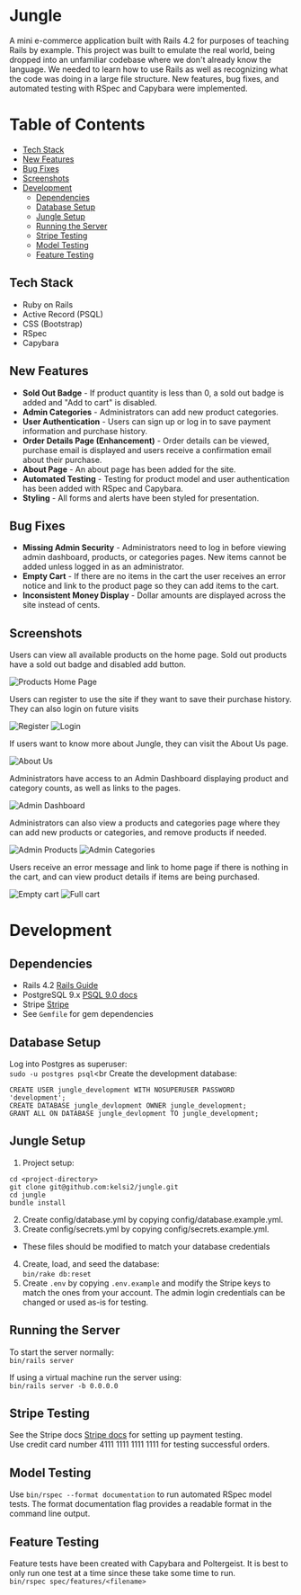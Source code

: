 # Jungle

A mini e-commerce application built with Rails 4.2 for purposes of teaching Rails by example. This project was built to emulate the real world, being dropped into an unfamiliar codebase where we don't already know the language. We needed to learn how to use Rails as well as recognizing what the code was doing in a large file structure. New features, bug fixes, and automated testing with RSpec and Capybara were implemented.

# Table of Contents
* [Tech Stack](#tech-stack)
* [New Features](#new-features)
* [Bug Fixes](#bug-fixes)
* [Screenshots](#screenshots)
* [Development](#development)
  * [Dependencies](#dependencies)
  * [Database Setup](#database-setup)
  * [Jungle Setup](#jungle-setup)
  * [Running the Server](#running-the-server)
  * [Stripe Testing](#stripe-testing)
  * [Model Testing](#model-testing)
  * [Feature Testing](#feature-testing)

## Tech Stack
* Ruby on Rails
* Active Record (PSQL)
* CSS (Bootstrap)
* RSpec
* Capybara

## New Features
* <b>Sold Out Badge</b> - If product quantity is less than 0, a sold out badge is added and "Add to cart" is disabled.
* <b>Admin Categories</b> - Administrators can add new product categories.
* <b>User Authentication</b> - Users can sign up or log in to save payment information and purchase history.
* <b>Order Details Page (Enhancement)</b> - Order details can be viewed, purchase email is displayed and users receive a confirmation email about their purchase.
* <b>About Page</b> - An about page has been added for the site.
* <b>Automated Testing</b> - Testing for product model and user authentication has been added with RSpec and Capybara.
* <b>Styling</b> - All forms and alerts have been styled for presentation.

## Bug Fixes
* <b>Missing Admin Security</b> - Administrators need to log in before viewing admin dashboard, products, or categories pages. New items cannot be added unless logged in as an administrator.
* <b>Empty Cart</b> - If there are no items in the cart the user receives an error notice and link to the product page so they can add items to the cart.
* <b>Inconsistent Money Display</b> - Dollar amounts are displayed across the site instead of cents.

## Screenshots
Users can view all available products on the home page. Sold out products have a sold out badge and disabled add button.<br>

![Products Home Page](docs/Products_page.png)

Users can register to use the site if they want to save their purchase history. They can also login on future visits<br>

![Register](docs/Register.png)
![Login](docs/Login.png)

If users want to know more about Jungle, they can visit the About Us page.<br>

![About Us](docs/About_page.png)

Administrators have access to an Admin Dashboard displaying product and category counts, as well as links to the pages.<br>

![Admin Dashboard](docs/Admin_dashboard.png)

Administrators can also view a products and categories page where they can add new products or categories, and remove products if needed.<br>

![Admin Products](docs/Admin_products.png)
![Admin Categories](docs/Admin_categories.png)

Users receive an error message and link to home page if there is nothing in the cart, and can view product details if items are being purchased.<br>

![Empty cart](docs/Empty_cart.png)
![Full cart](docs/Full_cart.png)

# Development

## Dependencies

* Rails 4.2 [Rails Guide](http://guides.rubyonrails.org/v4.2/)
* PostgreSQL 9.x [PSQL 9.0 docs](https://www.postgresql.org/docs/9.0/index.html)
* Stripe [Stripe](https://stripe.com/en-ca)
* See `Gemfile` for gem dependencies

## Database Setup
Log into Postgres as superuser:<br>
`sudo -u postgres psql`<br
Create the development database:<br>
```
CREATE USER jungle_development WITH NOSUPERUSER PASSWORD 'development';
CREATE DATABASE jungle_devlopment OWNER jungle_development;
GRANT ALL ON DATABASE jungle_devlopment TO jungle_development;
```

## Jungle Setup
1. Project setup:
```
cd <project-directory>
git clone git@github.com:kelsi2/jungle.git
cd jungle
bundle install
```
2. Create config/database.yml by copying config/database.example.yml.
3. Create config/secrets.yml by copying config/secrets.example.yml.
* These files should be modified to match your database credentials
4. Create, load, and seed the database:<br>
`bin/rake db:reset`
5. Create `.env` by copying `.env.example` and modify the Stripe keys to match the ones from your account. The admin login credentials can be changed or used as-is for testing.

## Running the Server
To start the server normally:<br>
`bin/rails server`

If using a virtual machine run the server using:<br>
`bin/rails server -b 0.0.0.0`

## Stripe Testing
See the Stripe docs [Stripe docs](https://stripe.com/docs/testing#cards) for setting up payment testing. <br>
Use credit card number 4111 1111 1111 1111 for testing successful orders.

## Model Testing
Use `bin/rspec --format documentation` to run automated RSpec model tests. The format documentation flag provides a readable format in the command line output.

## Feature Testing
Feature tests have been created with Capybara and Poltergeist. It is best to only run one test at a time since these take some time to run.<br>
`bin/rspec spec/features/<filename>`